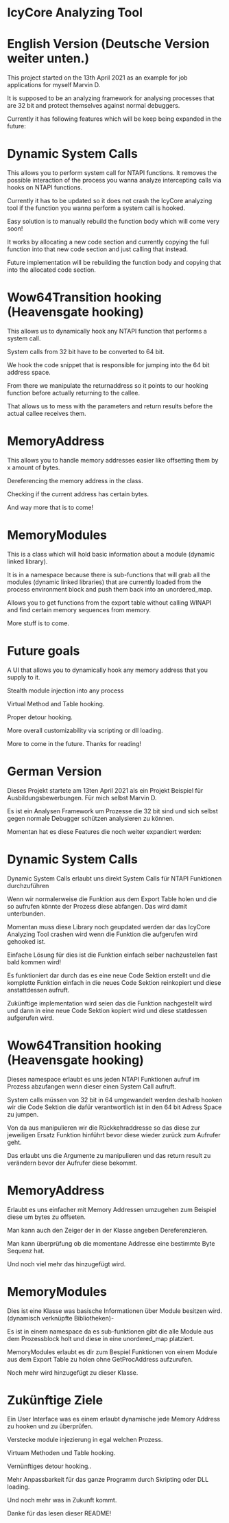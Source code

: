 # IcyCore Analyzing Tool

# English Version (Deutsche Version weiter unten.)

This project started on the 13th April 2021 as an example for job applications for myself Marvin D.

It is supposed to be an analyzing framework for analysing processes that are 32 bit and protect themselves against normal debuggers.

Currently it has following features which will be keep being expanded in the future:

# Dynamic System Calls

This allows you to perform system call for NTAPI functions.
It removes the possible interaction of the process you wanna analyze intercepting calls via hooks on NTAPI functions.

Currently it has to be updated so it does not crash the IcyCore analyzing tool if the function you wanna perform a system call is hooked.

Easy solution is to manually rebuild the function body which will come very soon!

It works by allocating a new code section and currently copying the full function into that new code section and just calling that instead.

Future implementation will be rebuilding the function body and copying that into the allocated code section.

# Wow64Transition hooking (Heavensgate hooking)

This allows us to dynamically hook any NTAPI function that performs a system call.

System calls from 32 bit have to be converted to 64 bit.

We hook the code snippet that is responsible for jumping into the 64 bit address space.

From there we manipulate the returnaddress so it points to our hooking function before actually returning to the callee.

That allows us to mess with the parameters and return results before the actual callee receives them.

# MemoryAddress

This allows you to handle memory addresses easier like offsetting them by x amount of bytes.

Dereferencing the memory address in the class.

Checking if the current address has certain bytes.

And way more that is to come!

# MemoryModules

This is a class which will hold basic information about a module (dynamic linked library).

It is in a namespace because there is sub-functions that will grab all the modules (dynamic linked libraries) that are currently loaded from the process environment block and push them back into an unordered_map.

Allows you to get functions from the export table without calling WINAPI and find certain memory sequences from memory.

More stuff is to come.

# Future goals

A UI that allows you to dynamically hook any memory address that you supply to it.

Stealth module injection into any process

Virtual Method and Table hooking.

Proper detour hooking.

More overall customizability via scripting or dll loading.

More to come in the future. Thanks for reading!

# German Version

Dieses Projekt startete am 13ten April 2021 als ein Projekt Beispiel für Ausbildungsbewerbungen. Für mich selbst Marvin D.

Es ist ein Analysen Framework um Prozesse die 32 bit sind und sich selbst gegen normale Debugger schützen analysieren zu können.

Momentan hat es diese Features die noch weiter expandiert werden:

# Dynamic System Calls

Dynamic System Calls erlaubt uns direkt System Calls für NTAPI Funktionen durchzuführen

Wenn wir normalerweise die Funktion aus dem Export Table holen und die so aufrufen könnte der Prozess diese abfangen. Das wird damit unterbunden.

Momentan muss diese Library noch geupdated werden dar das IcyCore Analyzing Tool crashen wird wenn die Funktion die aufgerufen wird gehooked ist.

Einfache Lösung für dies ist die Funktion einfach selber nachzustellen fast bald kommen wird!

Es funktioniert dar durch das es eine neue Code Sektion erstellt und die komplette Funktion einfach in die neues Code Sektion reinkopiert und diese anstattdessen aufruft.

Zukünftige implementation wird seien das die Funktion nachgestellt wird und dann in eine neue Code Sektion kopiert wird und diese statdessen aufgerufen wird.

# Wow64Transition hooking (Heavensgate hooking)

Dieses namespace erlaubt es uns jeden NTAPI Funktionen aufruf im Prozess abzufangen wenn dieser einen System Call aufruft.

System calls müssen von 32 bit in 64 umgewandelt werden deshalb hooken wir die Code Sektion die dafür verantwortlich ist in den 64 bit Adress Space zu jumpen.

Von da aus manipulieren wir die Rückkehraddresse so das diese zur jeweiligen Ersatz Funktion hinführt bevor diese wieder zurück zum Aufrufer geht.

Das erlaubt uns die Argumente zu manipulieren und das return result zu verändern bevor der Aufrufer diese bekommt.

# MemoryAddress

Erlaubt es uns einfacher mit Memory Addressen umzugehen zum Beispiel diese um bytes zu offseten.

Man kann auch den Zeiger der in der Klasse angeben Dereferenzieren.

Man kann überprüfung ob die momentane Addresse eine bestimmte Byte Sequenz hat.

Und noch viel mehr das hinzugefügt wird.

# MemoryModules

Dies ist eine Klasse was basische Informationen über Module besitzen wird. (dynamisch verknüpfte Bibliotheken)-

Es ist in einem namespace da es sub-funktionen gibt die alle Module aus dem Prozessblock holt und diese in eine unordered_map platziert.

MemoryModules erlaubt es dir zum Bespiel Funktionen von einem Module aus dem Export Table zu holen ohne GetProcAddress aufzurufen.

Noch mehr wird hinzugefügt zu dieser Klasse.


# Zukünftige Ziele

Ein User Interface was es einem erlaubt dynamische jede Memory Address zu hooken und zu überprüfen.

Verstecke module injezierung in egal welchen Prozess.

Virtuam Methoden und Table hooking.

Vernünftiges detour hooking..

Mehr Anpassbarkeit für das ganze Programm durch Skripting oder DLL loading.

Und noch mehr was in Zukunft kommt.

Danke für das lesen dieser README!
